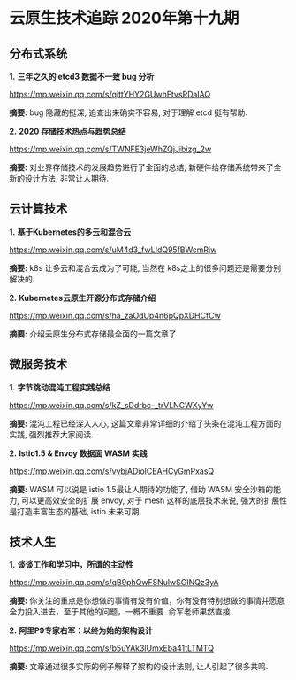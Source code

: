 # 云原生技术追踪 2020年第十九期

## 分布式系统

**1.** **三年之久的 etcd3 数据不一致 bug 分析**

https://mp.weixin.qq.com/s/qittYHY2GUwhFtvsRDaIAQ

**摘要:** bug 隐藏的挺深, 追查出来确实不容易, 对于理解 etcd 挺有帮助.

**2.** **2020 存储技术热点与趋势总结**

https://mp.weixin.qq.com/s/TWNFE3jeWhZQjJibizg_2w

**摘要:** 对业界存储技术的发展趋势进行了全面的总结, 新硬件给存储系统带来了全新的设计方法, 非常让人期待.

## 云计算技术

**1.** **基于Kubernetes的多云和混合云**

https://mp.weixin.qq.com/s/uM4d3_fwLIdQ95fBWcmRjw

**摘要:** k8s 让多云和混合云成为了可能, 当然在 k8s之上的很多问题还是需要分别解决的.

**2.** **Kubernetes云原生开源分布式存储介绍**

https://mp.weixin.qq.com/s/ha_zaOdUp4n6pQpXDHCfCw

**摘要:** 介绍云原生分布式存储最全面的一篇文章了

## 微服务技术

**1.** **字节跳动混沌工程实践总结**

https://mp.weixin.qq.com/s/kZ_sDdrbc-_trVLNCWXyYw

**摘要:** 混沌工程已经深入人心, 这篇文章非常详细的介绍了头条在混沌工程方面的实践, 强烈推荐大家阅读.

**2.** **Istio1.5 & Envoy 数据面 WASM 实践**

https://mp.weixin.qq.com/s/vybjADiolCEAHCyGmPxasQ

**摘要:** WASM 可以说是 istio 1.5最让人期待的功能了, 借助 WASM 安全沙箱的能力, 可以更高效安全的扩展 envoy, 对于 mesh 这样的底层技术来说, 强大的扩展性是打造丰富生态的基础, istio 未来可期.

## 技术人生

**1.** **谈谈工作和学习中，所谓的主动性**

https://mp.weixin.qq.com/s/qB9phQwF8NulwSGINQz3yA

**摘要:** 你关注的重点是你想做的事情有没有价值，你有没有特别想做的事情并愿意全力投入进去，至于其他的问题，一概不重要. 俞军老师果然直接.

**2.** **阿里P9专家右军：以终为始的架构设计**

https://mp.weixin.qq.com/s/b5uYAk3lUmxEba41tLTMTQ

**摘要:** 文章通过很多实际的例子解释了架构的设计法则, 让人引起了很多共鸣.
